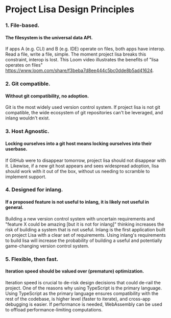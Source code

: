 # Project Lisa Design Principles

### 1. File-based.

#### The filesystem is the universal data API. 

If apps A (e.g. CLI) and B (e.g. IDE) operate on files, both apps have interop.
Read a file, write a file, simple. The moment project lisa breaks this
constraint, interop is lost. This Loom video illustrates the benefits of "lisa
operates on files" https://www.loom.com/share/f3beba7d8ee444c5bc0dde8b5ad41624.

### 2. Git compatible.

#### Without git compatibility, no adoption.

Git is the most widely used version control system. If project lisa is not git
compatible, the wide ecosystem of git repositories can't be leveraged, and
inlang wouldn't exist. 

### 3. Host Agnostic.

#### Locking ourselves into a git host means locking ourselves into their userbase.

If GitHub were to disappear tomorrow, project lisa should not disappear with
it. Likewise, if a new git host appears and sees widespread adoption, lisa
should work with it out of the box, without us needing to scramble to implement
support.

### 4. Designed for inlang.

#### If a proposed feature is not useful to inlang, it is likely not useful in general.

Building a new version control system with uncertain requirements and "feature
X could be amazing [but it is not for inlang]" thinking increases the risk of
building a system that is not useful. Inlang is the first application built on
project Lisa with a clear set of requirements. Using inlang's requirements to
build lisa will increase the probability of building a useful and potentially
game-changing version control system.

### 5. Flexible, then fast.

####  Iteration speed should be valued over (premature) optimization.

Iteration speed is crucial to de-risk design decisions that could de-rail the
project. One of the reasons why using TypeScript is the primary language. Using
TypeScript as the primary language ensures compatibility with the rest of the
codebase, is higher level (faster to iterate), and cross-app debugging is
easier. If performance is needed, WebAssembly can be used to offload
performance-limiting computations.

